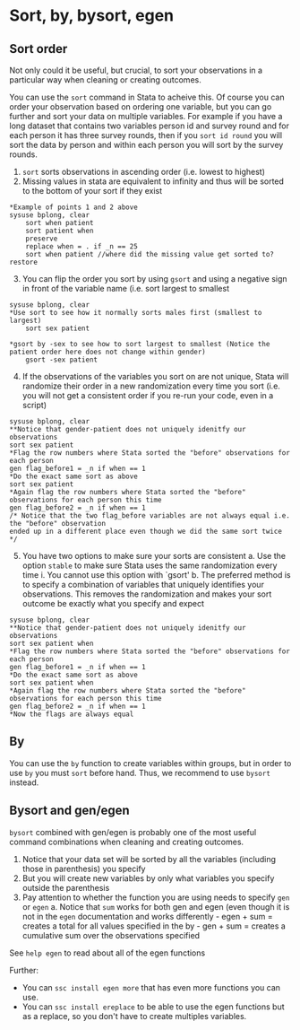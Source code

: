 # Sort, by, bysort, egen
 
## Sort order
Not only could it be useful, but crucial, to sort your observations in a particular way when cleaning or creating outcomes. 

You can use the `sort` command in Stata to acheive this. Of course you can order your observation based on ordering one variable, but you can go further and sort your data on multiple variables. For example if you have a long dataset that contains two variables person id and survey round and for each person it has three survey rounds, then if you `sort id round` you will sort the data by person and within each person you will sort by the survey rounds. 

1. `sort` sorts observations in ascending order (i.e. lowest to highest)
2. Missing values in stata are equivalent to infinity and thus will be sorted to the bottom of your sort if they exist
		
````
*Example of points 1 and 2 above
sysuse bplong, clear 
	sort when patient
	sort patient when
	preserve
	replace when = . if _n == 25
	sort when patient //where did the missing value get sorted to?
restore 
````			
3. You can flip the order you sort by using `gsort` and using a negative sign in front of the variable name (i.e. sort largest to smallest

````
sysuse bplong, clear 
*Use sort to see how it normally sorts males first (smallest to largest)
	sort sex patient

*gsort by -sex to see how to sort largest to smallest (Notice the patient order here does not change within gender)
	gsort -sex patient 	
````
		
4. If the observations of the variables you sort on are not unique, Stata will randomize their order in a new randomization every time you sort (i.e. you will not get a consistent order if you re-run your code, even in a script)	
````
sysuse bplong, clear 
**Notice that gender-patient does not uniquely idenitfy our observations
sort sex patient
*Flag the row numbers where Stata sorted the "before" observations for each person
gen flag_before1 = _n if when == 1
*Do the exact same sort as above 
sort sex patient
*Again flag the row numbers where Stata sorted the "before" observations for each person this time
gen flag_before2 = _n if when == 1
/* Notice that the two flag_before variables are not always equal i.e. the "before" observation
ended up in a different place even though we did the same sort twice */
````		
5. You have two options to make sure your sorts are consistent 
	a. Use the option `stable` to make sure Stata uses the same randomization every time 
		i. You cannot use this option with `gsort'
	b. The preferred method is to specify a combination of variables that uniquely identifies your observations. This removes the randomization and makes your sort outcome be exactly what you specify and expect	
```` 
sysuse bplong, clear 
**Notice that gender-patient does not uniquely idenitfy our observations
sort sex patient when
*Flag the row numbers where Stata sorted the "before" observations for each person
gen flag_before1 = _n if when == 1
*Do the exact same sort as above 
sort sex patient when
*Again flag the row numbers where Stata sorted the "before" observations for each person this time
gen flag_before2 = _n if when == 1
*Now the flags are always equal
````
## By 

You can use the `by` function to create variables within groups, but in order to use `by` you must `sort` before hand. Thus, we recommend to use `bysort` instead. 

## Bysort and gen/egen

`bysort` combined with gen/egen is probably one of the most useful command combinations when cleaning and creating outcomes. 

1. Notice that your data set will be sorted by all the variables (including those in parenthesis) you specify
2. But you will create new variables by only what variables you specify outside the parenthesis 
3. Pay attention to whether the function you are using needs to specify `gen` or `egen`
	a. Notice that `sum` works for both gen and egen (even though it is not in the `egen` documentation and works differently
		- egen + sum = creates a total for all values specified in the by 
		- gen + sum = creates a cumulative sum over the observations specified

See `help egen` to read about all of the egen functions

Further: 
- You can `ssc install egen more` that has even more functions you can use. 
- You can `ssc install ereplace` to be able to use the egen functions but as a replace, so you don't have to create multiples variables.

